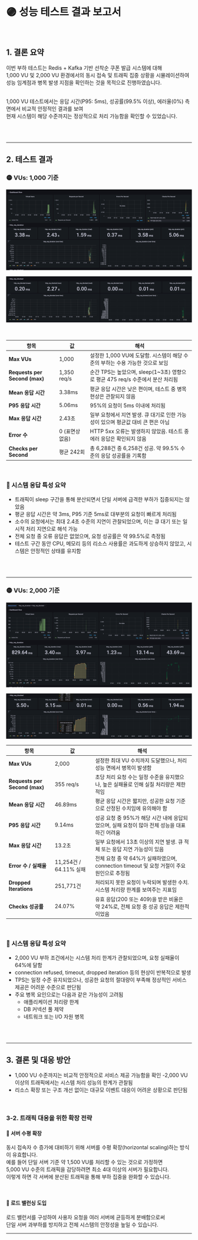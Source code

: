 # 🟣 성능 테스트 결과 보고서
<br>

## 1. 결론 요약
이번 부하 테스트는 Redis + Kafka 기반 선착순 쿠폰 발급 시스템에 대해<br>
1,000 VU 및 2,000 VU 환경에서의 동시 접속 및 트래픽 집중 상황을 시뮬레이션하여<br>
성능 임계점과 병목 발생 지점을 확인하는 것을 목적으로 진행하였습니다.<br><br>

1,000 VU 테스트에서는 응답 시간(P95: 5ms), 성공률(99.5% 이상), 에러율(0%) 측면에서 비교적 안정적인 결과를 보여<br>
현재 시스템이 해당 수준까지는 정상적으로 처리 가능함을 확인할 수 있었습니다.<br>

<br><br>

---

## 2. 테스트 결과

### 🟡 VUs: 1,000 기준

![img.png](images/img_13.png)

![img.png](images/img_14.png)

<br>

| 항목                            | 값           | 해석                                                       |
| ----------------------------- | ----------- | -------------------------------------------------------- |
| **Max VUs**                   | 1,000       | 설정한 1,000 VU에 도달함. 시스템이 해당 수준의 부하는 수용 가능한 것으로 보임         |
| **Requests per Second (max)** | 1,350 req/s | 순간 TPS는 높았으며, sleep(1\~3초) 영향으로 평균 475 req/s 수준에서 분산 처리됨 |
| **Mean 응답 시간**                | 3.38ms      | 평균 응답 시간은 낮은 편이며, 테스트 중 병목 현상은 관찰되지 않음                   |
| **P95 응답 시간**                 | 5.06ms      | 95%의 요청이 5ms 이내에 처리됨                                     |
| **Max 응답 시간**                 | 2.43초       | 일부 요청에서 지연 발생. 큐 대기로 인한 가능성이 있으며 평균값 대비 큰 편은 아님          |
| **Error 수**                   | 0 (표면상 없음)  | HTTP 5xx 오류는 발생하지 않았음. 테스트 중 에러 응답은 확인되지 않음              |
| **Checks per Second**         | 평균 242회     | 총 6,288건 중 6,258건 성공. 약 99.5% 수준의 응답 성공률을 기록함            |

<br>

### 🧩 시스템 응답 특성 요약
- 트래픽이 sleep 구간을 통해 분산되면서 단일 서버에 급격한 부하가 집중되지는 않았음
- 평균 응답 시간은 약 3ms, P95 기준 5ms로 대부분의 요청이 빠르게 처리됨
- 소수의 요청에서는 최대 2.4초 수준의 지연이 관찰되었으며, 이는 큐 대기 또는 일시적 처리 지연으로 해석 가능
- 전체 요청 중 오류 응답은 없었으며, 요청 성공률은 약 99.5%로 측정됨
- 테스트 구간 동안 CPU, 메모리 등의 리소스 사용률은 과도하게 상승하지 않았고, 시스템은 안정적인 상태를 유지함

<br><br>

---


### 🟡 VUs: 2,000 기준

![img.png](images/img_15.png)

![img.png](images/img_16.png)

| 항목                            | 값                   | 해석                                                             |
| ----------------------------- | ------------------- | -------------------------------------------------------------- |
| **Max VUs**                   | 2,000               | 설정한 최대 VU 수치까지 도달했으나, 처리 성능 면에서 병목이 발생함                        |
| **Requests per Second (max)** | 355 req/s           | 초당 처리 요청 수는 일정 수준을 유지했으나, 높은 실패율로 인해 실질 처리량은 제한적임              |
| **Mean 응답 시간**                | 46.89ms             | 평균 응답 시간은 짧지만, 성공한 요청 기준으로 산정된 수치임에 유의해야 함                     |
| **P95 응답 시간**                 | 9.14ms              | 성공 요청 중 95%가 해당 시간 내에 응답되었으며, 실패 요청이 많아 전체 성능을 대표하긴 어려움        |
| **Max 응답 시간**                 | 13.2초               | 일부 요청에서 13초 이상의 지연 발생. 큐 적체 또는 응답 지연 가능성이 있음                   |
| **Error 수 / 실패율**             | 11,254건 / 64.11% 실패 | 전체 요청 중 약 64%가 실패하였으며, connection timeout 및 요청 거절이 주요 원인으로 추정됨 |
| **Dropped Iterations**        | 251,771건            | 처리되지 못한 요청이 누락되며 발생한 수치. 시스템 처리량 한계를 보여주는 지표임                  |
| **Checks 성공률**                | 24.07%              | 유효 응답(200 또는 409)을 받은 비율은 약 24%로, 전체 요청 중 성공 응답은 제한적이었음        |

<br>

### 🧩 시스템 응답 특성 요약

- 2,000 VU 부하 조건에서는 시스템 처리 한계가 관찰되었으며, 요청 실패율이 64%에 달함
- connection refused, timeout, dropped iteration 등의 현상이 반복적으로 발생
- TPS는 일정 수준 유지되었으나, 성공한 요청의 절대량이 부족해 정상적인 서비스 제공은 어려운 수준으로 판단됨
- 주요 병목 요인으로는 다음과 같은 가능성이 고려됨
  - 애플리케이션 처리량 한계
  - DB 커넥션 풀 제약
  - 네트워크 또는 I/O 자원 병목


<br><br>

---


## 3. 결론 및 대응 방안

- 1,000 VU 수준까지는 비교적 안정적으로 서비스 제공 가능함을 확인
-2,000 VU 이상의 트래픽에서는 시스템 처리 성능의 한계가 관찰됨
- 리소스 확장 또는 구조 개선 없이는 대규모 이벤트 대응이 어려운 상황으로 판단됨

<br>

### 3-2. 트래픽 대응을 위한 확장 전략

#### 📍 서버 수평 확장

동시 접속자 수 증가에 대비하기 위해 서버를 수평 확장(horizontal scaling)하는 방식이 유효합니다.  <br>
예를 들어 단일 서버 기준 약 1,500 VU를 처리할 수 있는 것으로 가정하면 <br>
5,000 VU 수준의 트래픽을 감당하려면 최소 4대 이상의 서버가 필요합니다.  <br>
이렇게 하면 각 서버에 분산된 트래픽을 통해 부하 집중을 완화할 수 있습니다.<br>

<br>

#### 📍 로드 밸런싱 도입

로드 밸런서를 구성하여 사용자 요청을 여러 서버에 균등하게 분배함으로써 <br>
단일 서버 과부하를 방지하고 전체 시스템의 안정성을 높일 수 있습니다.  <br>

---
